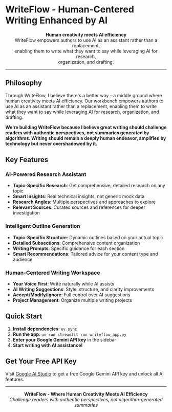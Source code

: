 #  WriteFlow - Human-Centered Writing Enhanced by AI

<p align="center">
  <strong>Human creativity meets AI efficiency</strong><br>
  WriteFlow empowers authors to use AI as an assistant rather than a replacement,<br>
  enabling them to write what they want to say while leveraging AI for research,<br>
  organization, and drafting.
</p>

---

##  **Philosophy**

Through WriteFlow, I believe there's a better way - a middle ground where human creativity meets AI efficiency. Our workbench empowers authors to use AI as an assistant rather than a replacement, enabling them to write what they want to say while leveraging AI for research, organization, and drafting.

**We're building WriteFlow because I believe great writing should challenge readers with authentic perspectives, not summaries generated by algorithms. Writing should remain a deeply human endeavor, amplified by technology but never overshadowed by it.**

##  **Key Features**

###  **AI-Powered Research Assistant**
- **Topic-Specific Research**: Get comprehensive, detailed research on any topic
- **Smart Insights**: Real technical insights, not generic mock data
- **Research Angles**: Multiple perspectives and approaches to explore
- **Relevant Sources**: Curated sources and references for deeper investigation

###  **Intelligent Outline Generation**
- **Topic-Specific Structure**: Dynamic outlines based on your actual topic
- **Detailed Subsections**: Comprehensive content organization
- **Writing Prompts**: Specific guidance for each section
- **Smart Recommendations**: Tailored advice for your content type and audience

###  **Human-Centered Writing Workspace**
- **Your Voice First**: Write naturally while AI assists
- **AI Writing Suggestions**: Style, structure, and clarity improvements
- **Accept/Modify/Ignore**: Full control over AI suggestions
- **Project Management**: Organize multiple writing projects

##  **Quick Start**

1. **Install dependencies**: `uv sync`
2. **Run the app**: `uv run streamlit run writeflow_app.py`
3. **Enter your Google Gemini API key** in the sidebar
4. **Start writing with AI assistance!**

##  **Get Your Free API Key**

Visit [Google AI Studio](https://makersuite.google.com/app/apikey) to get a free Google Gemini API key and unlock all AI features.

---

<p align="center">
  <strong>WriteFlow - Where Human Creativity Meets AI Efficiency</strong><br>
  <em>Challenge readers with authentic perspectives, not algorithm-generated summaries</em>
</p>
